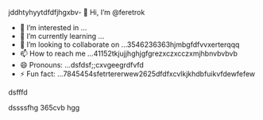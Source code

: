 jddhtyhyytdfdfjhgxbv- 👋 Hi, I’m @feretrok
- 👀 I’m interested in ...
- 🌱 I’m currently learning ...
- 💞️ I’m looking to collaborate on ...3546236363hjmbgfdfvvxerterqqq
- 📫 How to reach me ...41152tkjujjhghjgfgrezxczxcczxmjhbnvbvbvb
- 😄 Pronouns: ...dsfdsf;;cxvgeegrdfvfd
- ⚡ Fun fact: ...7845454sfetrtererwew2625dfdfxcvlkjkhdbfuikvfdewfefew
<!---2fdguydsfsdfsdfvdfdsdsfile) appears on your GitHub profile.
You can click the Preview link to take a look at your changes.53zxsd666996rtytyrfdgdfgd
--->dsfffd
dssssfhg
365cvb
hgg
